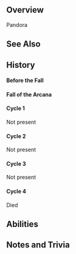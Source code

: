 ## Overview
Pandora

## See Also

## History
#### Before the Fall
#### Fall of the Arcana

#### Cycle 1
Not present
#### Cycle 2
Not present
#### Cycle 3
Not present
#### Cycle 4
Died

## Abilities

## Notes and Trivia
